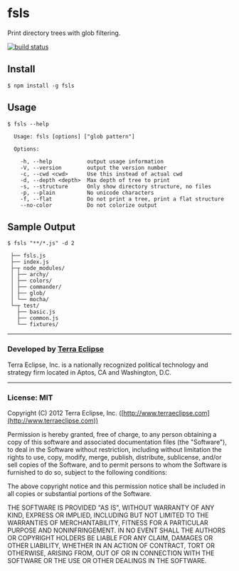 fsls
====

Print directory trees with glob filtering.

[![build status](https://secure.travis-ci.org/cpsubrian/node-fsls.png)](http://travis-ci.org/cpsubrian/node-fsls)

Install
-------

```
$ npm install -g fsls
```


Usage
-----

```
$ fsls --help

  Usage: fsls [options] ["glob pattern"]

  Options:

    -h, --help           output usage information
    -V, --version        output the version number
    -c, --cwd <cwd>      Use this instead of actual cwd
    -d, --depth <depth>  Max depth of tree to print
    -s, --structure      Only show directory structure, no files
    -p, --plain          No unicode characters
    -f, --flat           Do not print a tree, print a flat structure
    --no-color           Do not colorize output
```

Sample Output
-------------

```
$ fsls "**/*.js" -d 2

 ├── fsls.js
 ├── index.js
 ├─┬ node_modules/
 │ ├── archy/
 │ ├── colors/
 │ ├── commander/
 │ ├── glob/
 │ └── mocha/
 └─┬ test/
   ├── basic.js
   ├── common.js
   └── fixtures/
```

- - -

### Developed by [Terra Eclipse](http://www.terraeclipse.com)
Terra Eclipse, Inc. is a nationally recognized political technology and
strategy firm located in Aptos, CA and Washington, D.C.

- - -

### License: MIT
Copyright (C) 2012 Terra Eclipse, Inc. ([http://www.terraeclipse.com](http://www.terraeclipse.com))

Permission is hereby granted, free of charge, to any person obtaining a copy
of this software and associated documentation files (the &quot;Software&quot;), to deal
in the Software without restriction, including without limitation the rights
to use, copy, modify, merge, publish, distribute, sublicense, and/or sell
copies of the Software, and to permit persons to whom the Software is furnished
to do so, subject to the following conditions:

The above copyright notice and this permission notice shall be included in
all copies or substantial portions of the Software.

THE SOFTWARE IS PROVIDED &quot;AS IS&quot;, WITHOUT WARRANTY OF ANY KIND, EXPRESS OR
IMPLIED, INCLUDING BUT NOT LIMITED TO THE WARRANTIES OF MERCHANTABILITY,
FITNESS FOR A PARTICULAR PURPOSE AND NONINFRINGEMENT. IN NO EVENT SHALL THE
AUTHORS OR COPYRIGHT HOLDERS BE LIABLE FOR ANY CLAIM, DAMAGES OR OTHER
LIABILITY, WHETHER IN AN ACTION OF CONTRACT, TORT OR OTHERWISE, ARISING FROM,
OUT OF OR IN CONNECTION WITH THE SOFTWARE OR THE USE OR OTHER DEALINGS IN THE
SOFTWARE.
